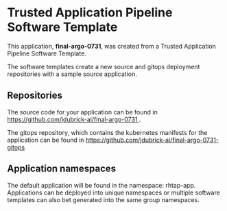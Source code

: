 # Trusted Application Pipeline Software Template

This application, **final-argo-0731**, was created from a Trusted Application Pipeline Software Template.

The software templates create a new source and gitops deployment repositories with a sample source application. 

## Repositories

The source code for your application can be found in [https://github.com/jdubrick-ai/final-argo-0731 ](https://github.com/jdubrick-ai/final-argo-0731 ).
 
The gitops repository, which contains the kubernetes manifests for the application can be found in 
[https://github.com/jdubrick-ai/final-argo-0731-gitops ](https://github.com/jdubrick-ai/final-argo-0731-gitops ) 

## Application namespaces 

The default application will be found in the namespace: rhtap-app. Applications can be deployed into unique namespaces or multiple software templates can also bet generated into the same group namespaces.  